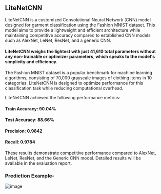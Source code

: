 ## LiteNetCNN

LiteNetCNN is a customized Convolutional Neural Network (CNN) model designed for garment classification using the Fashion MNIST dataset. 
This model aims to provide a lightweight and efficient architecture while maintaining competitive accuracy compared to established CNN models such as AlexNet, LeNet, ResNet, and a generic CNN.
#### LiteNetCNN weighs the lightest with just 41,610 total parameters without any non-trainable or optimizer parameters, which speaks to the model's simplicity and efficiency.

The Fashion MNIST dataset is a popular benchmark for machine learning algorithms, consisting of 70,000 grayscale images of clothing items in 10 categories. 
LiteNetCNN is designed to optimize performance for this classification task while reducing computational overhead.

LiteNetCNN achieved the following performance metrics:

#### Train Accuracy: 90.04%
#### Test Accuracy: 88.66%
#### Precision: 0.9842
#### Recall: 0.9784
These results demonstrate competitive performance compared to AlexNet, LeNet, ResNet, and the Generic CNN model. Detailed results will be available in the evaluation report.

### Prediction Example-

![image](https://github.com/user-attachments/assets/8ce7b88e-c469-4eeb-b387-0439950d2f0f)
